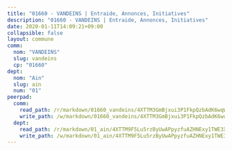```yaml
---
title: "01660 - VANDEINS | Entraide, Annonces, Initiatives"
description: "01660 - VANDEINS | Entraide, Annonces, Initiatives"
date: 2020-01-11T14:09:21+09:00
collapsible: false
layout: commune
comm:
  nom: "VANDEINS"
  slug: vandeins
  cp: "01660"
dept:
  nom: "Ain"
  slug: ain
  num: "01"
peerpad:
  comm:
    read_path: /r/markdown/01660_vandeins/4XTTM3GmBjxui3P1FkpQzbAdK6wqWzWrgURUAQE7GzhwFgvxW
    write_path: /w/markdown/01660_vandeins/4XTTM3GmBjxui3P1FkpQzbAdK6wqWzWrgURUAQE7GzhwFgvxW-K3TgUesRJmZ5YHrxdEGMvgPDZGZDSSu1CEETDywpFjrzDF8QhaY82SmZTJLXoDRbyipPGnurLc259a6zQuh9dHgh2CxPW7ZEQkwNTUsXN1EF7iaTgTX5SPmVoMLzn7sxdiXmkdMp
  dept:
    read_path: /r/markdown/01_ain/4XTTM9F5Lu5rzByUwAPpyzfuAZHNExy1TWE3X3wiTrPFfiAJr
    write_path: /w/markdown/01_ain/4XTTM9F5Lu5rzByUwAPpyzfuAZHNExy1TWE3X3wiTrPFfiAJr-K3TgUnxzeFoJA4CB58vXNvKXURJneTNZHUsypAQGicGiZu7AS2sPbjspGpj7s3MmMv58YhkLaSUMQMHaiKAfoMv6wF36Urxbqqh8MmnXpnKkbVhnAishABEkMRAiyAt8GGJ1Jer2
---
```


